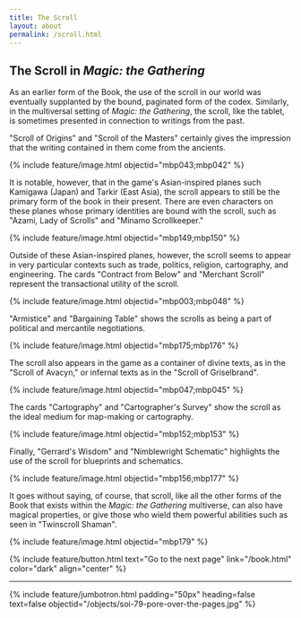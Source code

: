 ```yaml
---
title: The Scroll
layout: about
permalink: /scroll.html
---
```

## The Scroll in *Magic: the Gathering*

As an earlier form of the Book, the use of the scroll in our world was eventually supplanted by the bound, paginated form of the codex. Similarly, in the multiversal setting of *Magic: the Gathering*, the scroll, like the tablet, is sometimes presented in connection to writings from the past. 

"Scroll of Origins" and "Scroll of the Masters" certainly gives the impression that the writing contained in them come from the ancients.

{% include feature/image.html objectid="mbp043;mbp042" %}

It is notable, however, that in the game's Asian-inspired planes such Kamigawa (Japan) and Tarkir (East Asia), the scroll appears to still be the primary form of the book in their present. There are even characters on these planes whose primary identities are bound with the scroll, such as "Azami, Lady of Scrolls" and "Minamo Scrollkeeper."  

{% include feature/image.html objectid="mbp149;mbp150" %}

Outside of these Asian-inspired planes, however, the scroll seems to appear in very particular contexts such as trade, politics, religion, cartography, and engineering. The cards "Contract from Below" and "Merchant Scroll" represent the transactional utility of the scroll. 

{% include feature/image.html objectid="mbp003;mbp048" %}

"Armistice" and "Bargaining Table" shows the scrolls as being a part of political and mercantile negotiations.

{% include feature/image.html objectid="mbp175;mbp176" %}

The scroll also appears in the game as a container of divine texts, as in the "Scroll of Avacyn," or infernal texts as in the "Scroll of Griselbrand".

{% include feature/image.html objectid="mbp047;mbp045" %}

The cards "Cartography" and "Cartographer's Survey" show the scroll as the ideal medium for map-making or cartography.

{% include feature/image.html objectid="mbp152;mbp153" %}

Finally, "Gerrard's Wisdom" and "Nimblewright Schematic" highlights the use of the scroll for blueprints and schematics.

{% include feature/image.html objectid="mbp156;mbp177" %}

It goes without saying, of course, that scroll, like all the other forms of the Book that exists within the *Magic: the Gathering* multiverse, can also have magical properties, or give those who wield them powerful abilities such as seen in "Twinscroll Shaman".

{% include feature/image.html objectid="mbp179" %}

{% include feature/button.html text="Go to the next page" link="/book.html" color="dark" align="center" %}

---
{% include feature/jumbotron.html padding="50px" heading=false text=false objectid="/objects/soi-79-pore-over-the-pages.jpg" %}